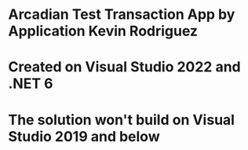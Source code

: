# Arcadian Test Transaction App by Application Kevin Rodriguez
# Created on Visual Studio 2022 and .NET 6
# The solution won't build on Visual Studio 2019 and below
